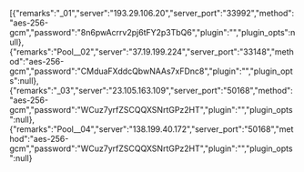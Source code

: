 [{"remarks":"_01","server":"193.29.106.20","server_port":"33992","method":"aes-256-gcm","password":"8n6pwAcrrv2pj6tFY2p3TbQ6","plugin":"","plugin_opts":null},{"remarks":"Pool__02","server":"37.19.199.224","server_port":"33148","method":"aes-256-gcm","password":"CMduaFXddcQbwNAAs7xFDnc8","plugin":"","plugin_opts":null},{"remarks":"_03","server":"23.105.163.109","server_port":"50168","method":"aes-256-gcm","password":"WCuz7yrfZSCQQXSNrtGPz2HT","plugin":"","plugin_opts":null},{"remarks":"Pool__04","server":"138.199.40.172","server_port":"50168","method":"aes-256-gcm","password":"WCuz7yrfZSCQQXSNrtGPz2HT","plugin":"","plugin_opts":null}

